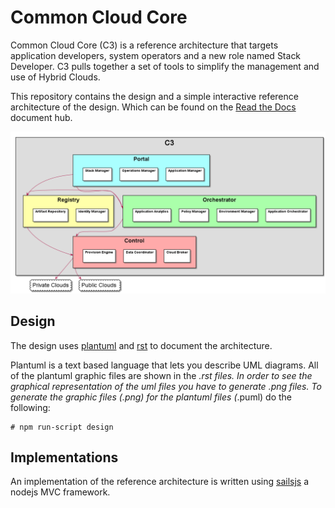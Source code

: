 # Common Cloud Core
Common Cloud Core (C3) is a reference architecture that targets application
developers, system operators and a new role named Stack Developer. 
C3 pulls together a set of tools to simplify the management and use of Hybrid Clouds. 

This repository contains the design and a simple interactive reference architecture of the design.
Which can be found on the [Read the Docs](http://c3.readthedocs.io/en/latest/index.html) document hub.

![image](docs/Architecture.png)

## Design

The design uses [plantuml](http://plantuml.com/) and [rst](http://www.sphinx-doc.org/en/master/usage/restructuredtext/basics.html)
to document the architecture.

Plantuml is a text based language that lets you describe UML diagrams. 
All of the plantuml graphic files are shown in the *.rst files. 
In order to see the graphical representation of the uml files you have to generate *.png files.
To generate the graphic files (*.png) for the plantuml files (*.puml) do the following:
```
# npm run-script design
```

## Implementations

An implementation of the reference architecture is written using [sailsjs](http://sailsjs.org/) a nodejs MVC framework.
